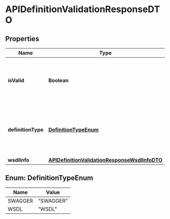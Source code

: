 
# APIDefinitionValidationResponseDTO

## Properties
Name | Type | Description | Notes
------------ | ------------- | ------------- | -------------
**isValid** | **Boolean** | This attribute declares whether this definition is valid or not.  | 
**definitionType** | [**DefinitionTypeEnum**](#DefinitionTypeEnum) | This attribute declares whether this definition is a swagger or WSDL  |  [optional]
**wsdlInfo** | [**APIDefinitionValidationResponseWsdlInfoDTO**](APIDefinitionValidationResponseWsdlInfoDTO.md) |  |  [optional]


<a name="DefinitionTypeEnum"></a>
## Enum: DefinitionTypeEnum
Name | Value
---- | -----
SWAGGER | &quot;SWAGGER&quot;
WSDL | &quot;WSDL&quot;



